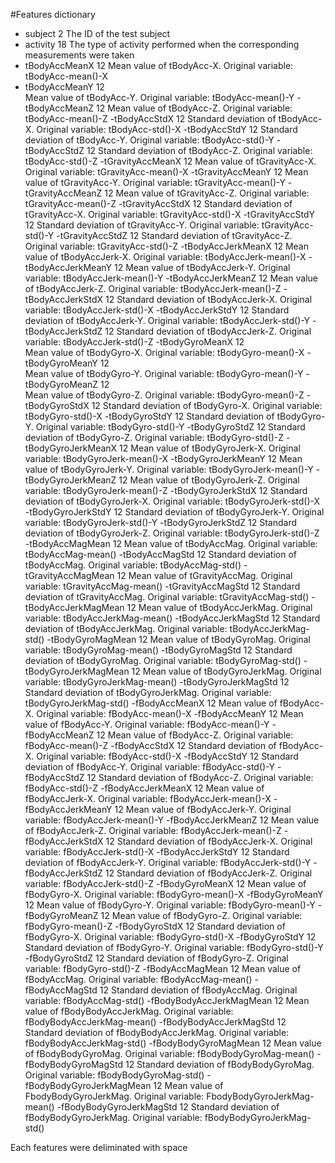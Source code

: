 #Features dictionary
- subject     2
            The ID of the test subject
- activity    18
            The type of activity performed when the corresponding measurements were taken
- tBodyAccMeanX     12
           Mean value of tBodyAcc-X.  Original variable: tBodyAcc-mean()-X
- tBodyAccMeanY     12  
           Mean value of tBodyAcc-Y. Original variable: tBodyAcc-mean()-Y
-tBodyAccMeanZ     12
           Mean value of tBodyAcc-Z. Original variable: tBodyAcc-mean()-Z
-tBodyAccStdX     12
            Standard deviation of tBodyAcc-X. Original variable: tBodyAcc-std()-X
-tBodyAccStdY     12
            Standard deviation of tBodyAcc-Y. Original variable: tBodyAcc-std()-Y
-tBodyAccStdZ     12
            Standard deviation of tBodyAcc-Z. Original variable: tBodyAcc-std()-Z
-tGravityAccMeanX     12
            Mean value of tGravityAcc-X. Original variable: tGravityAcc-mean()-X
-tGravityAccMeanY     12
            Mean value of tGravityAcc-Y. Original variable: tGravityAcc-mean()-Y
-tGravityAccMeanZ     12
            Mean value of tGravityAcc-Z. Original variable: tGravityAcc-mean()-Z
-tGravityAccStdX     12
            Standard deviation of tGravityAcc-X. Original variable: tGravityAcc-std()-X
-tGravityAccStdY     12
            Standard deviation of tGravityAcc-Y. Original variable: tGravityAcc-std()-Y
-tGravityAccStdZ     12
            Standard deviation of tGravityAcc-Z. Original variable: tGravityAcc-std()-Z
-tBodyAccJerkMeanX     12
            Mean value of tBodyAccJerk-X. Original variable: tBodyAccJerk-mean()-X
-tBodyAccJerkMeanY     12
            Mean value of tBodyAccJerk-Y. Original variable: tBodyAccJerk-mean()-Y
-tBodyAccJerkMeanZ     12
            Mean value of tBodyAccJerk-Z. Original variable: tBodyAccJerk-mean()-Z
-tBodyAccJerkStdX     12
            Standard deviation of tBodyAccJerk-X. Original variable: tBodyAccJerk-std()-X
-tBodyAccJerkStdY     12
            Standard deviation of tBodyAccJerk-Y. Original variable: tBodyAccJerk-std()-Y
-tBodyAccJerkStdZ     12
            Standard deviation of tBodyAccJerk-Z. Original variable: tBodyAccJerk-std()-Z
-tBodyGyroMeanX      12           
            Mean value of tBodyGyro-X. Original variable: tBodyGyro-mean()-X
-tBodyGyroMeanY      12      
            Mean value of tBodyGyro-Y. Original variable: tBodyGyro-mean()-Y
-tBodyGyroMeanZ     12    
            Mean value of tBodyGyro-Z. Original variable: tBodyGyro-mean()-Z
-tBodyGyroStdX     12
            Standard deviation of tBodyGyro-X. Original variable: tBodyGyro-std()-X
-tBodyGyroStdY     12
            Standard deviation of tBodyGyro-Y. Original variable: tBodyGyro-std()-Y
-tBodyGyroStdZ     12
            Standard deviation of tBodyGyro-Z. Original variable: tBodyGyro-std()-Z
-tBodyGyroJerkMeanX     12
            Mean value of tBodyGyroJerk-X. Original variable: tBodyGyroJerk-mean()-X
-tBodyGyroJerkMeanY     12
            Mean value of tBodyGyroJerk-Y. Original variable: tBodyGyroJerk-mean()-Y
-tBodyGyroJerkMeanZ     12
            Mean value of tBodyGyroJerk-Z. Original variable: tBodyGyroJerk-mean()-Z
-tBodyGyroJerkStdX      12 
            Standard deviation of tBodyGyroJerk-X. Original variable: tBodyGyroJerk-std()-X
-tBodyGyroJerkStdY      12 
            Standard deviation of tBodyGyroJerk-Y. Original variable: tBodyGyroJerk-std()-Y
-tBodyGyroJerkStdZ      12
            Standard deviation of tBodyGyroJerk-Z. Original variable: tBodyGyroJerk-std()-Z
-tBodyAccMagMean      12
            Mean value of tBodyAccMag. Original variable: tBodyAccMag-mean()
-tBodyAccMagStd       12
            Standard deviation of tBodyAccMag. Original variable: tBodyAccMag-std()
-tGravityAccMagMean      12
            Mean value of tGravityAccMag. Original variable: tGravityAccMag-mean()
-tGravityAccMagStd     12 
            Standard deviation of tGravityAccMag. Original variable: tGravityAccMag-std()
-tBodyAccJerkMagMean      12 
           Mean value of tBodyAccJerkMag. Original variable: tBodyAccJerkMag-mean()
-tBodyAccJerkMagStd     12
            Standard deviation of tBodyAccJerkMag. Original variable: tBodyAccJerkMag-std()
-tBodyGyroMagMean     12
            Mean value of tBodyGyroMag. Original variable: tBodyGyroMag-mean()
-tBodyGyroMagStd      12
            Standard deviation of tBodyGyroMag. Original variable: tBodyGyroMag-std()
-tBodyGyroJerkMagMean      12
            Mean value of tBodyGyroJerkMag. Original variable: tBodyGyroJerkMag-mean()
-tBodyGyroJerkMagStd      12
            Standard deviation of tBodyGyroJerkMag. Original variable: tBodyGyroJerkMag-std()
-fBodyAccMeanX     12
            Mean value of fBodyAcc-X. Original variable: fBodyAcc-mean()-X
-fBodyAccMeanY      12
            Mean value of fBodyAcc-Y. Original variable: fBodyAcc-mean()-Y
-fBodyAccMeanZ     12 
            Mean value of fBodyAcc-Z. Original variable: fBodyAcc-mean()-Z
-fBodyAccStdX      12
            Standard deviation of fBodyAcc-X. Original variable: fBodyAcc-std()-X
-fBodyAccStdY      12 
            Standard deviation of fBodyAcc-Y. Original variable: fBodyAcc-std()-Y
-fBodyAccStdZ      12
            Standard deviation of fBodyAcc-Z. Original variable: fBodyAcc-std()-Z
-fBodyAccJerkMeanX      12
            Mean value of fBodyAccJerk-X. Original variable: fBodyAccJerk-mean()-X
-fBodyAccJerkMeanY      12
            Mean value of fBodyAccJerk-Y. Original variable: fBodyAccJerk-mean()-Y
-fBodyAccJerkMeanZ     12 
            Mean value of fBodyAccJerk-Z. Original variable: fBodyAccJerk-mean()-Z
-fBodyAccJerkStdX     12 
            Standard deviation of fBodyAccJerk-X. Original variable: fBodyAccJerk-std()-X
-fBodyAccJerkStdY     12
            Standard deviation of fBodyAccJerk-Y. Original variable: fBodyAccJerk-std()-Y
-fBodyAccJerkStdZ      12
            Standard deviation of fBodyAccJerk-Z. Original variable: fBodyAccJerk-std()-Z
-fBodyGyroMeanX     12
            Mean value of fBodyGyro-X. Original variable: fBodyGyro-mean()-X
-fBodyGyroMeanY     12
            Mean value of fBodyGyro-Y. Original variable: fBodyGyro-mean()-Y
-fBodyGyroMeanZ     12
            Mean value of fBodyGyro-Z. Original variable: fBodyGyro-mean()-Z
-fBodyGyroStdX     12
            Standard deviation of fBodyGyro-X. Original variable: fBodyGyro-std()-X
-fBodyGyroStdY     12
            Standard deviation of fBodyGyro-Y. Original variable: fBodyGyro-std()-Y
-fBodyGyroStdZ     12
            Standard deviation of fBodyGyro-Z. Original variable: fBodyGyro-std()-Z
-fBodyAccMagMean     12
            Mean value of fBodyAccMag. Original variable: fBodyAccMag-mean()
-fBodyAccMagStd     12
            Standard deviation of fBodyAccMag. Original variable: fBodyAccMag-std()
-fBodyBodyAccJerkMagMean     12
            Mean value of fBodyBodyAccJerkMag. Original variable: fBodyBodyAccJerkMag-mean()
-fBodyBodyAccJerkMagStd     12
            Standard deviation of fBodyBodyAccJerkMag. Original variable: fBodyBodyAccJerkMag-std()
-fBodyBodyGyroMagMean     12
            Mean value of fBodyBodyGyroMag. Original variable: fBodyBodyGyroMag-mean()
-fBodyBodyGyroMagStd     12
            Standard deviation of fBodyBodyGyroMag. Original variable: fBodyBodyGyroMag-std()
-fBodyBodyGyroJerkMagMean     12
            Mean value of FbodyBodyGyroJerkMag. Original variable: FbodyBodyGyroJerkMag-mean()
-fBodyBodyGyroJerkMagStd     12
            Standard deviation of fBodyBodyGyroJerkMag. Original variable: fBodyBodyGyroJerkMag-std()

Each features were deliminated with space

